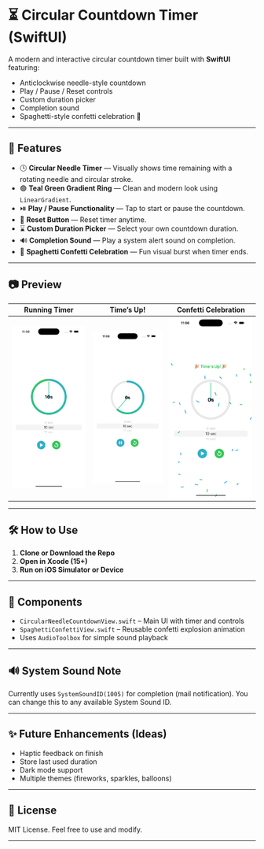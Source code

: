 # ⏳ Circular Countdown Timer (SwiftUI)

A modern and interactive circular countdown timer built with **SwiftUI** featuring:
- Anticlockwise needle-style countdown
- Play / Pause / Reset controls
- Custom duration picker
- Completion sound
- Spaghetti-style confetti celebration 🎉

---

## 🚀 Features

- 🕒 **Circular Needle Timer** — Visually shows time remaining with a rotating needle and circular stroke.
- 🟢 **Teal Green Gradient Ring** — Clean and modern look using `LinearGradient`.
- ⏯️ **Play / Pause Functionality** — Tap to start or pause the countdown.
- 🔁 **Reset Button** — Reset timer anytime.
- ⌛ **Custom Duration Picker** — Select your own countdown duration.
- 🔊 **Completion Sound** — Play a system alert sound on completion.
- 🎊 **Spaghetti Confetti Celebration** — Fun visual burst when timer ends.

---

## 📷 Preview

| Running Timer | Time’s Up! | Confetti Celebration |
|:-------------:|:----------:|:--------------------:|
| ![Timer](preview1.png) | ![Done](preview2.png) | ![Confetti](preview3.png) |

---

## 🛠 How to Use

1. **Clone or Download the Repo**
2. **Open in Xcode (15+)**
3. **Run on iOS Simulator or Device**

---

## 🧩 Components

- `CircularNeedleCountdownView.swift` – Main UI with timer and controls
- `SpaghettiConfettiView.swift` – Reusable confetti explosion animation
- Uses `AudioToolbox` for simple sound playback

---

## 🔊 System Sound Note

Currently uses `SystemSoundID(1005)` for completion (mail notification). You can change this to any available System Sound ID.

---

## ✨ Future Enhancements (Ideas)

- Haptic feedback on finish
- Store last used duration
- Dark mode support
- Multiple themes (fireworks, sparkles, balloons)

---

## 📄 License

MIT License. Feel free to use and modify.

---
